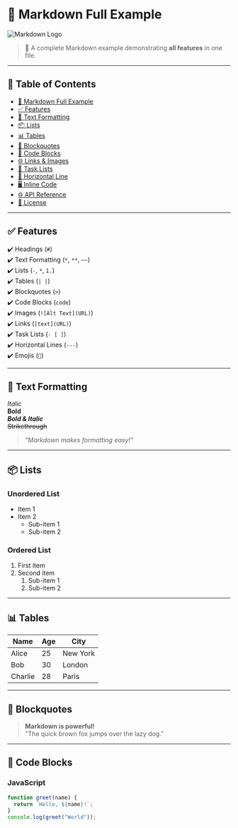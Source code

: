 # 🌟 Markdown Full Example

![Markdown Logo](https://via.placeholder.com/150 "Markdown Logo")

> 📌 A complete Markdown example demonstrating **all features** in one file.

---

## 📜 Table of Contents
- [🌟 Markdown Full Example](#-markdown-full-example)
- [✅ Features](#-features)
- [📌 Text Formatting](#-text-formatting)
- [📦 Lists](#-lists)
- [📊 Tables](#-tables)
- [📜 Blockquotes](#-blockquotes)
- [🚀 Code Blocks](#-code-blocks)
- [🌐 Links & Images](#-links--images)
- [📑 Task Lists](#-task-lists)
- [📌 Horizontal Line](#-horizontal-line)
- [🖥️ Inline Code](#️-inline-code)
- [🌐 API Reference](#-api-reference)
- [📝 License](#-license)

---

## ✅ Features
✔️ Headings (`#`)  
✔️ Text Formatting (`*`, `**`, `~~`)  
✔️ Lists (`-`, `*`, `1.`)  
✔️ Tables (`| |`)  
✔️ Blockquotes (`>`)  
✔️ Code Blocks (```code```)  
✔️ Images (`![Alt Text](URL)`)  
✔️ Links (`[text](URL)`)  
✔️ Task Lists (`- [ ]`)  
✔️ Horizontal Lines (`---`)  
✔️ Emojis (`🚀`)  

---

## 📌 Text Formatting

*Italic*  
**Bold**  
***Bold & Italic***  
~~Strikethrough~~  

> _"Markdown makes formatting easy!"_

---

## 📦 Lists

### **Unordered List**
- Item 1
- Item 2  
  - Sub-item 1  
  - Sub-item 2  

### **Ordered List**
1. First item  
2. Second item  
   1. Sub-item 1  
   2. Sub-item 2  

---

## 📊 Tables

| Name      | Age | City       |
|-----------|----|------------|
| Alice     | 25 | New York   |
| Bob       | 30 | London     |
| Charlie   | 28 | Paris      |

---

## 📜 Blockquotes

> **Markdown is powerful!**  
> "The quick brown fox jumps over the lazy dog."

---

## 🚀 Code Blocks

### **JavaScript**
```js
function greet(name) {
  return `Hello, ${name}!`;
}
console.log(greet("World"));


